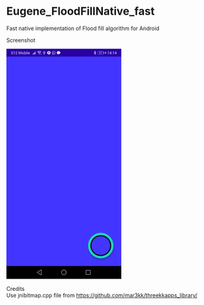 # Eugene_FloodFillNative_fast
Fast native implementation of Flood fill algorithm for Android

 

Screenshot

![alt tag](https://github.com/Euginius/Eugene_FloodFillNative_fast/blob/main/screen_shot.png)

Credits
</br>
Use jnibitmap.cpp file from <a href="https://github.com/mar3kk/threekkapps_library/">https://github.com/mar3kk/threekkapps_library/</a>
